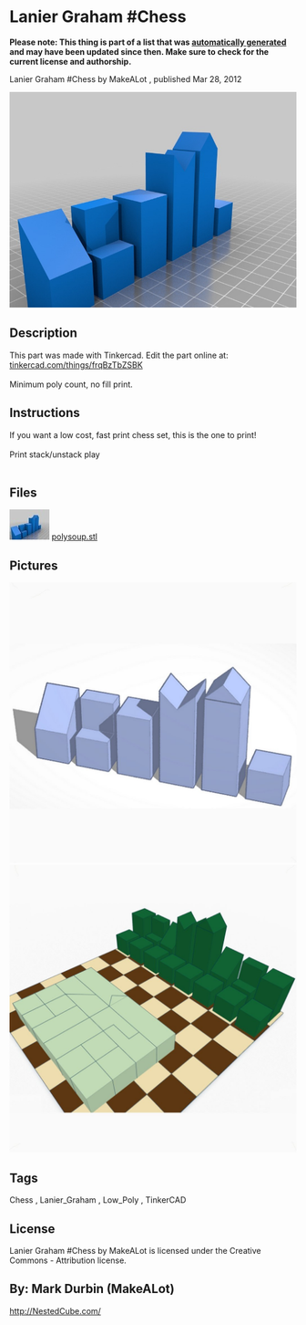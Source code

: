 Lanier Graham #Chess
===============
**Please note: This thing is part of a list that was [automatically generated](https://github.com/carlosgs/export-things) and may have been updated since then. Make sure to check for the current license and authorship.**  

Lanier Graham #Chess  by MakeALot , published Mar 28, 2012

![Image](img/polysoup_display_large.jpg)

Description
--------
This part was made with Tinkercad. Edit the part online at: <a href="https://tinkercad.com/things/frqBzTbZSBK" target="_blank" rel="nofollow">tinkercad.com/things/frqBzTbZSBK</a><br />
<br />
Minimum poly count, no fill print.

Instructions
--------
If you want a low cost, fast print chess set, this is the one to print!<br />
<br />
Print stack/unstack play<br />
<br />

Files
--------
[![Image](img/polysoup_preview_tinycard.jpg)](polysoup.stl)
 [ polysoup.stl](polysoup.stl)  



Pictures
--------
![Image](img/lgc1_display_large_display_large.jpg)
![Image](img/lgc2_display_large_display_large.jpg)


Tags
--------
Chess , Lanier_Graham , Low_Poly , TinkerCAD  

  

License
--------
Lanier Graham #Chess by MakeALot is licensed under the Creative Commons - Attribution license.  



By: Mark Durbin (MakeALot)
--------
<http://NestedCube.com/>